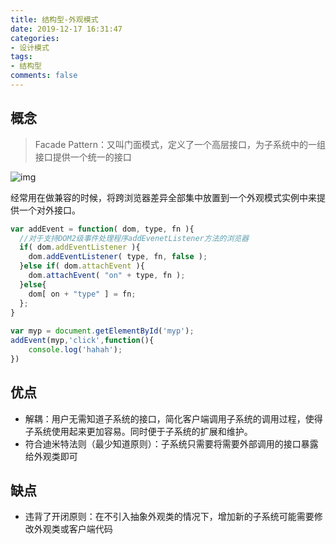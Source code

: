 ```yaml
---
title: 结构型-外观模式
date: 2019-12-17 16:31:47
categories:
- 设计模式
tags:
- 结构型
comments: false
---
```


 

## 概念

> Facade Pattern：又叫门面模式，定义了一个高层接口，为子系统中的一组接口提供一个统一的接口

![img](https://images0.cnblogs.com/blog/354313/201501/201826186728078.x-png)


经常用在做兼容的时候，将跨浏览器差异全部集中放置到一个外观模式实例中来提供一个对外接口。
```js
var addEvent = function( dom, type, fn ){
  //对于支持DOM2级事件处理程序addEvenetListener方法的浏览器
  if( dom.addEventListener ){
    dom.addEventListener( type, fn, false );
  }else if( dom.attachEvent ){
    dom.attachEvent( "on" + type, fn );
  }else{
    dom[ on + "type" ] = fn;
  };
}
  
var myp = document.getElementById('myp');
addEvent(myp,'click',function(){
	console.log('hahah');
})
```



## 优点

- 解耦：用户无需知道子系统的接口，简化客户端调用子系统的调用过程，使得子系统使用起来更加容易。同时便于子系统的扩展和维护。
- 符合迪米特法则（最少知道原则）：子系统只需要将需要外部调用的接口暴露给外观类即可



## 缺点

- 违背了开闭原则：在不引入抽象外观类的情况下，增加新的子系统可能需要修改外观类或客户端代码



